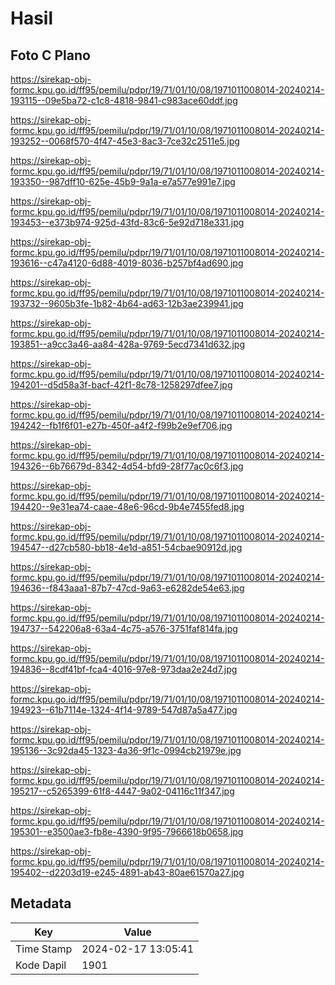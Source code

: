 # Hasil

## Foto C Plano

https://sirekap-obj-formc.kpu.go.id/ff95/pemilu/pdpr/19/71/01/10/08/1971011008014-20240214-193115--09e5ba72-c1c8-4818-9841-c983ace60ddf.jpg

https://sirekap-obj-formc.kpu.go.id/ff95/pemilu/pdpr/19/71/01/10/08/1971011008014-20240214-193252--0068f570-4f47-45e3-8ac3-7ce32c2511e5.jpg

https://sirekap-obj-formc.kpu.go.id/ff95/pemilu/pdpr/19/71/01/10/08/1971011008014-20240214-193350--987dff10-625e-45b9-9a1a-e7a577e991e7.jpg

https://sirekap-obj-formc.kpu.go.id/ff95/pemilu/pdpr/19/71/01/10/08/1971011008014-20240214-193453--e373b974-925d-43fd-83c6-5e92d718e331.jpg

https://sirekap-obj-formc.kpu.go.id/ff95/pemilu/pdpr/19/71/01/10/08/1971011008014-20240214-193616--c47a4120-6d88-4019-8036-b257bf4ad690.jpg

https://sirekap-obj-formc.kpu.go.id/ff95/pemilu/pdpr/19/71/01/10/08/1971011008014-20240214-193732--9605b3fe-1b82-4b64-ad63-12b3ae239941.jpg

https://sirekap-obj-formc.kpu.go.id/ff95/pemilu/pdpr/19/71/01/10/08/1971011008014-20240214-193851--a9cc3a46-aa84-428a-9769-5ecd7341d632.jpg

https://sirekap-obj-formc.kpu.go.id/ff95/pemilu/pdpr/19/71/01/10/08/1971011008014-20240214-194201--d5d58a3f-bacf-42f1-8c78-1258297dfee7.jpg

https://sirekap-obj-formc.kpu.go.id/ff95/pemilu/pdpr/19/71/01/10/08/1971011008014-20240214-194242--fb1f6f01-e27b-450f-a4f2-f99b2e9ef706.jpg

https://sirekap-obj-formc.kpu.go.id/ff95/pemilu/pdpr/19/71/01/10/08/1971011008014-20240214-194326--6b76679d-8342-4d54-bfd9-28f77ac0c6f3.jpg

https://sirekap-obj-formc.kpu.go.id/ff95/pemilu/pdpr/19/71/01/10/08/1971011008014-20240214-194420--9e31ea74-caae-48e6-96cd-9b4e7455fed8.jpg

https://sirekap-obj-formc.kpu.go.id/ff95/pemilu/pdpr/19/71/01/10/08/1971011008014-20240214-194547--d27cb580-bb18-4e1d-a851-54cbae90912d.jpg

https://sirekap-obj-formc.kpu.go.id/ff95/pemilu/pdpr/19/71/01/10/08/1971011008014-20240214-194636--f843aaa1-87b7-47cd-9a63-e6282de54e63.jpg

https://sirekap-obj-formc.kpu.go.id/ff95/pemilu/pdpr/19/71/01/10/08/1971011008014-20240214-194737--542206a8-63a4-4c75-a576-3751faf814fa.jpg

https://sirekap-obj-formc.kpu.go.id/ff95/pemilu/pdpr/19/71/01/10/08/1971011008014-20240214-194836--8cdf41bf-fca4-4016-97e8-973daa2e24d7.jpg

https://sirekap-obj-formc.kpu.go.id/ff95/pemilu/pdpr/19/71/01/10/08/1971011008014-20240214-194923--61b7114e-1324-4f14-9789-547d87a5a477.jpg

https://sirekap-obj-formc.kpu.go.id/ff95/pemilu/pdpr/19/71/01/10/08/1971011008014-20240214-195136--3c92da45-1323-4a36-9f1c-0994cb21979e.jpg

https://sirekap-obj-formc.kpu.go.id/ff95/pemilu/pdpr/19/71/01/10/08/1971011008014-20240214-195217--c5265399-61f8-4447-9a02-04116c11f347.jpg

https://sirekap-obj-formc.kpu.go.id/ff95/pemilu/pdpr/19/71/01/10/08/1971011008014-20240214-195301--e3500ae3-fb8e-4390-9f95-7966618b0658.jpg

https://sirekap-obj-formc.kpu.go.id/ff95/pemilu/pdpr/19/71/01/10/08/1971011008014-20240214-195402--d2203d19-e245-4891-ab43-80ae61570a27.jpg


## Metadata

| Key        | Value               |
| ---------- | ------------------- |
| Time Stamp | 2024-02-17 13:05:41 |
| Kode Dapil | 1901                |




